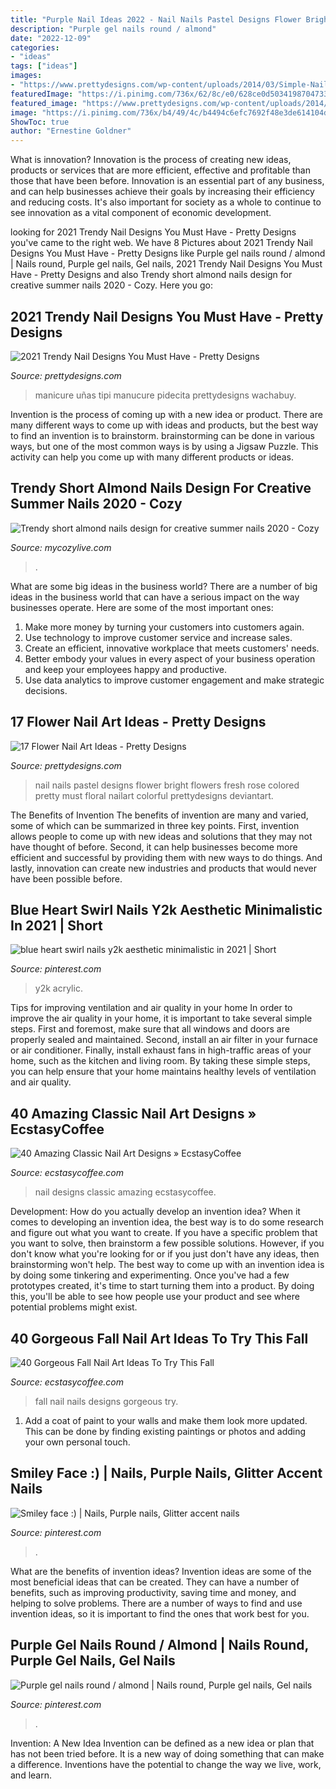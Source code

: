 ```yaml
---
title: "Purple Nail Ideas 2022 - Nail Nails Pastel Designs Flower Bright Flowers Fresh Rose Colored Pretty Must Floral Nailart Colorful Prettydesigns Deviantart"
description: "Purple gel nails round / almond"
date: "2022-12-09"
categories:
- "ideas"
tags: ["ideas"]
images:
- "https://www.prettydesigns.com/wp-content/uploads/2014/03/Simple-Nails2.jpg"
featuredImage: "https://i.pinimg.com/736x/62/8c/e0/628ce0d5034198704733343657632d30.jpg"
featured_image: "https://www.prettydesigns.com/wp-content/uploads/2014/01/Fresh-Nail-Art.jpg"
image: "https://i.pinimg.com/736x/b4/49/4c/b4494c6efc7692f48e3de614104d059a.jpg"
ShowToc: true
author: "Ernestine Goldner"
---
```



What is innovation?
Innovation is the process of creating new ideas, products or services that are more efficient, effective and profitable than those that have been before. Innovation is an essential part of any business, and can help businesses achieve their goals by increasing their efficiency and reducing costs. It's also important for society as a whole to continue to see innovation as a vital component of economic development.

	

		
looking for 2021 Trendy Nail Designs You Must Have - Pretty Designs you've came to the right web. We have 8 Pictures about 2021 Trendy Nail Designs You Must Have - Pretty Designs like Purple gel nails round / almond | Nails round, Purple gel nails, Gel nails, 2021 Trendy Nail Designs You Must Have - Pretty Designs and also Trendy short almond nails design for creative summer nails 2020 - Cozy. Here you go:
		
    
## 2021 Trendy Nail Designs You Must Have - Pretty Designs

<img loading=lazy src="https://www.prettydesigns.com/wp-content/uploads/2014/03/Simple-Nails2.jpg" onerror="this.onerror=null;this.src='https://tse1.mm.bing.net/th?id=OIP.w2r_2rFTYuHm2uAWxlpeHgHaHZ&amp;pid=15.1';" alt="2021 Trendy Nail Designs You Must Have - Pretty Designs">

_Source: prettydesigns.com_

>manicure uñas tipi manucure pidecita prettydesigns wachabuy. 

	

Invention is the process of coming up with a new idea or product. There are many different ways to come up with ideas and products, but the best way to find an invention is to brainstorm. brainstorming can be done in various ways, but one of the most common ways is by using a Jigsaw Puzzle. This activity can help you come up with many different products or ideas.

    
## Trendy Short Almond Nails Design For Creative Summer Nails 2020 - Cozy

<img loading=lazy src="https://mycozylive.com/wp-content/uploads/2020/07/20-2.png" onerror="this.onerror=null;this.src='https://tse1.mm.bing.net/th?id=OIP.EPu1HlTNQZKkFPXoxYVl-AHaKI&amp;pid=15.1';" alt="Trendy short almond nails design for creative summer nails 2020 - Cozy">

_Source: mycozylive.com_

>. 

	

What are some big ideas in the business world?
There are a number of big ideas in the business world that can have a serious impact on the way businesses operate. Here are some of the most important ones: 
1. Make more money by turning your customers into customers again.
2. Use technology to improve customer service and increase sales.
3. Create an efficient, innovative workplace that meets customers' needs.
4. Better embody your values in every aspect of your business operation and keep your employees happy and productive.
5. Use data analytics to improve customer engagement and make strategic decisions.

    
## 17 Flower Nail Art Ideas - Pretty Designs

<img loading=lazy src="https://www.prettydesigns.com/wp-content/uploads/2014/01/Fresh-Nail-Art.jpg" onerror="this.onerror=null;this.src='https://tse2.mm.bing.net/th?id=OIP.UNP1oOFLz4nGUAxTwaLk-wHaJ4&amp;pid=15.1';" alt="17 Flower Nail Art Ideas - Pretty Designs">

_Source: prettydesigns.com_

>nail nails pastel designs flower bright flowers fresh rose colored pretty must floral nailart colorful prettydesigns deviantart. 

	

The Benefits of Invention
The benefits of invention are many and varied, some of which can be summarized in three key points. First, invention allows people to come up with new ideas and solutions that they may not have thought of before. Second, it can help businesses become more efficient and successful by providing them with new ways to do things. And lastly, innovation can create new industries and products that would never have been possible before.

    
## Blue Heart Swirl Nails Y2k Aesthetic Minimalistic In 2021 | Short

<img loading=lazy src="https://i.pinimg.com/736x/b4/49/4c/b4494c6efc7692f48e3de614104d059a.jpg" onerror="this.onerror=null;this.src='https://tse2.mm.bing.net/th?id=OIP.waXATMuqTZ6OxeOrpS03BAHaJ7&amp;pid=15.1';" alt="blue heart swirl nails y2k aesthetic minimalistic in 2021 | Short">

_Source: pinterest.com_

>y2k acrylic. 

	

Tips for improving ventilation and air quality in your home
In order to improve the air quality in your home, it is important to take several simple steps. First and foremost, make sure that all windows and doors are properly sealed and maintained. Second, install an air filter in your furnace or air conditioner. Finally, install exhaust fans in high-traffic areas of your home, such as the kitchen and living room. By taking these simple steps, you can help ensure that your home maintains healthy levels of ventilation and air quality.

    
## 40 Amazing Classic Nail Art Designs » EcstasyCoffee

<img loading=lazy src="https://i0.wp.com/www.ecstasycoffee.com/wp-content/uploads/2016/10/Classic-Nail-Art-Designs.jpg?resize=564%2C564" onerror="this.onerror=null;this.src='https://tse4.mm.bing.net/th?id=OIP.hKeVSVY_fp2dlE7qmyxxsAHaHa&amp;pid=15.1';" alt="40 Amazing Classic Nail Art Designs » EcstasyCoffee">

_Source: ecstasycoffee.com_

>nail designs classic amazing ecstasycoffee. 

	

Development: How do you actually develop an invention idea?
When it comes to developing an invention idea, the best way is to do some research and figure out what you want to create. If you have a specific problem that you want to solve, then brainstorm a few possible solutions. However, if you don't know what you're looking for or if you just don't have any ideas, then brainstorming won't help. The best way to come up with an invention idea is by doing some tinkering and experimenting. Once you've had a few prototypes created, it's time to start turning them into a product. By doing this, you'll be able to see how people use your product and see where potential problems might exist.

    
## 40 Gorgeous Fall Nail Art Ideas To Try This Fall

<img loading=lazy src="https://i1.wp.com/www.ecstasycoffee.com/wp-content/uploads/2016/09/Fall-Nails-Art-Designs-and-Ideas.jpg" onerror="this.onerror=null;this.src='https://tse1.mm.bing.net/th?id=OIP.8eIN7GgVxEb_zjEij5H4zQHaLJ&amp;pid=15.1';" alt="40 Gorgeous Fall Nail Art Ideas To Try This Fall">

_Source: ecstasycoffee.com_

>fall nail nails designs gorgeous try. 

	

1. Add a coat of paint to your walls and make them look more updated. This can be done by finding existing paintings or photos and adding your own personal touch. 

    
## Smiley Face :) | Nails, Purple Nails, Glitter Accent Nails

<img loading=lazy src="https://i.pinimg.com/736x/62/8c/e0/628ce0d5034198704733343657632d30.jpg" onerror="this.onerror=null;this.src='https://tse3.mm.bing.net/th?id=OIP.v1JulJFkevFvzHjlvIgYtwHaNK&amp;pid=15.1';" alt="Smiley face :) | Nails, Purple nails, Glitter accent nails">

_Source: pinterest.com_

>. 

	

What are the benefits of invention ideas?
Invention ideas are some of the most beneficial ideas that can be created. They can have a number of benefits, such as improving productivity, saving time and money, and helping to solve problems. There are a number of ways to find and use invention ideas, so it is important to find the ones that work best for you.

    
## Purple Gel Nails Round / Almond | Nails Round, Purple Gel Nails, Gel Nails

<img loading=lazy src="https://i.pinimg.com/736x/69/55/9a/69559a943b4c9c18c6eff95c4441f237.jpg" onerror="this.onerror=null;this.src='https://tse4.mm.bing.net/th?id=OIP.20YRgbbSpCPodXI3Wh1_PgHaJ3&amp;pid=15.1';" alt="Purple gel nails round / almond | Nails round, Purple gel nails, Gel nails">

_Source: pinterest.com_

>. 

	

Invention: A New Idea
Invention can be defined as a new idea or plan that has not been tried before. It is a new way of doing something that can make a difference. Inventions have the potential to change the way we live, work, and learn.


